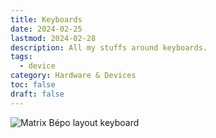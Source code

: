 ```yaml
---
title: Keyboards
date: 2024-02-25
lastmod: 2024-02-28
description: All my stuffs around keyboards.
tags:
  - device
category: Hardware & Devices
toc: false
draft: false
---
```


![Matrix Bépo layout keyboard](/files/matrix-kb.png)
